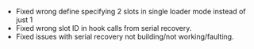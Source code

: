  - Fixed wrong define specifying 2 slots in single loader mode
   instead of just 1
 - Fixed wrong slot ID in hook calls from serial recovery.
 - Fixed issues with serial recovery not building/not
   working/faulting.
